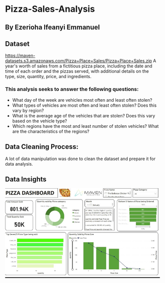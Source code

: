 # Pizza-Sales-Analysis
## By Ezerioha Ifeanyi Emmanuel

## Dataset
https://maven-datasets.s3.amazonaws.com/Pizza+Place+Sales/Pizza+Place+Sales.zip
A year's worth of sales from a fictitious pizza place, including the date and time of each order and the pizzas served, with additional details on the type, size, quantity, price, and ingredients.

### This analysis seeks to answer the following questions:
- What day of the week are vehicles most often and least often stolen?
- What types of vehicles are most often and least often stolen? Does this vary by region?
- What is the average age of the vehicles that are stolen? Does this vary based on the vehicle type?
- Which regions have the most and least number of stolen vehicles? What are the characteristics of the regions?

## Data Cleaning Process:
A lot of data manipulation was done to clean the dataset and prepare it for data analysis.



## Data Insights

![Pizza Dashboard](https://github.com/Ezerioha-ifeanyi/Pizza-Sales-Analysis/blob/main/Pizza%20Dashboard.jpg)
